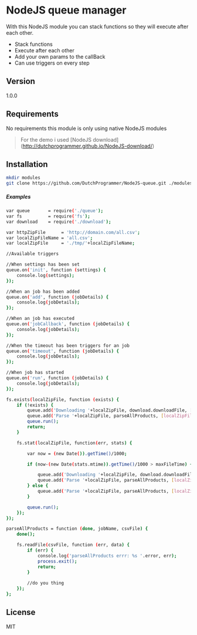 NodeJS queue manager
=========

With this NodeJS module you can stack functions so they will execute after each other.

  - Stack functions
  - Execute after each other
  - Add your own params to the callBack
  - Can use triggers on every step

Version
----

1.0.0

Requirements
----
No requirements this module is only using native NodeJS modules

> For the demo i used [NodeJS download] (http://dutchprogrammer.github.io/NodeJS-download/)

Installation
--------------

```sh
mkdir modules
git clone https://github.com/DutchProgrammer/NodeJS-queue.git ./modules/NodeJS-queue
```

##### Examples


```sh
var queue       = require('./queue');
var fs          = require('fs');
var download    = require('./download');

var httpZipFile      = 'http://domain.com/all.csv';
var localZipFileName = 'all.csv';
var localZipFile     = './tmp/'+localZipFileName;

//Available triggers

//When settings has been set
queue.on('init', function (settings) {
    console.log(settings);
});

//When an job has been added
queue.on('add', function (jobDetails) {
    console.log(jobDetails);
});

//When an job has executed
queue.on('jobCallback', function (jobDetails) {
    console.log(jobDetails);
});

//When the timeout has been triggers for an job
queue.on('timeout', function (jobDetails) {
    console.log(jobDetails);
});

//When job has started
queue.on('run', function (jobDetails) {
    console.log(jobDetails);
});

fs.exists(localZipFile, function (exists) {
    if (!exists) {
		queue.add('Downloading '+localZipFile, download.downloadFile, [httpZipFile, localZipFile]);
		queue.add('Parse '+localZipFile, parseAllProducts, [localZipFile]);
		queue.run();
		return;
	}

	fs.stat(localZipFile, function(err, stats) {

		var now = (new Date()).getTime()/1000;

		if (now-(new Date(stats.mtime)).getTime()/1000 > maxFileTime) {

			queue.add('Downloading '+localZipFile, download.downloadFile, [httpZipFile, localZipFile]);
			queue.add('Parse '+localZipFile, parseAllProducts, [localZipFile]);
		} else {
			queue.add('Parse '+localZipFile, parseAllProducts, [localZipFile]);
		}

		queue.run();
	});
});

parseAllProducts = function (done, jobName, csvFile) {
	done();

	fs.readFile(csvFile, function (err, data) {
		if (err) {
			console.log('parseAllProducts errr: %s '.error, err);
			process.exit();
			return;
		}
		
		//do you thing
	});
};
```


License
----

MIT
